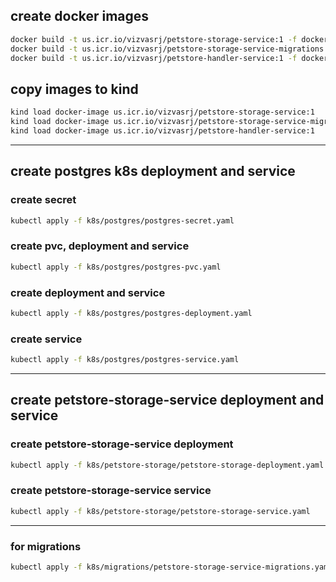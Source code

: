 ## create docker images
```bash
docker build -t us.icr.io/vizvasrj/petstore-storage-service:1 -f dockerfiles/Dockerfile.petstore-storage-service .
docker build -t us.icr.io/vizvasrj/petstore-storage-service-migrations:1 -f dockerfiles/Dockerfile.petstore-storage-service-migrations .
docker build -t us.icr.io/vizvasrj/petstore-handler-service:1 -f dockerfiles/Dockerfile.petstore-handler-service .
```

## copy images to kind
```bash
kind load docker-image us.icr.io/vizvasrj/petstore-storage-service:1
kind load docker-image us.icr.io/vizvasrj/petstore-storage-service-migrations:1
kind load docker-image us.icr.io/vizvasrj/petstore-handler-service:1
```

---

## create postgres k8s deployment and service
### create secret
```bash
kubectl apply -f k8s/postgres/postgres-secret.yaml
```
### create pvc, deployment and service
```bash
kubectl apply -f k8s/postgres/postgres-pvc.yaml
```
### create deployment and service
```bash
kubectl apply -f k8s/postgres/postgres-deployment.yaml
```

### create service
```bash
kubectl apply -f k8s/postgres/postgres-service.yaml
```
---
## create petstore-storage-service deployment and service

### create petstore-storage-service deployment
```bash
kubectl apply -f k8s/petstore-storage/petstore-storage-deployment.yaml
```

### create petstore-storage-service service
```bash
kubectl apply -f k8s/petstore-storage/petstore-storage-service.yaml
```
---
### for migrations
```bash
kubectl apply -f k8s/migrations/petstore-storage-service-migrations.yaml
```


